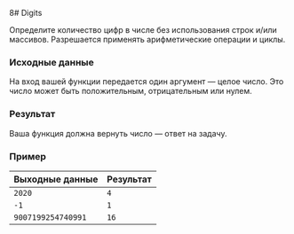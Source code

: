 8# Digits

Определите количество цифр в числе без использования строк и/или массивов. Разрешается применять арифметические
операции и циклы.

### Исходные данные
На вход вашей функции передается один аргумент — целое число. Это число может быть положительным, отрицательным или
нулем. 

### Результат
Ваша функция должна вернуть число — ответ на задачу.

### Пример
 
| Выходные данные    | Результат |
|--------------------|-----------|
| `2020`             | `4`       |
| `-1`               | `1`       |
| `9007199254740991` | `16`      |
